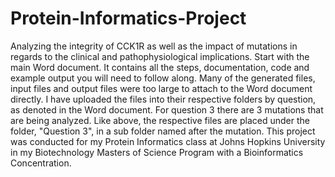# Protein-Informatics-Project
Analyzing the integrity of CCK1R as well as the impact of mutations in regards to the clinical and pathophysiological implications.
Start with the main Word document.
It contains all the steps, documentation, code and example output you will need to follow along.
Many of the generated files, input files and output files were too large to attach to the Word document directly.
I have uploaded the files into their respective folders by question, as denoted in the Word document.
For question 3 there are 3 mutations that are being analyzed. Like above, the respective files are placed under the folder, "Question 3", in a sub folder named after the mutation.
This project was conducted for my Protein Informatics class at Johns Hopkins University in my Biotechnology Masters of Science Program with a Bioinformatics Concentration.

